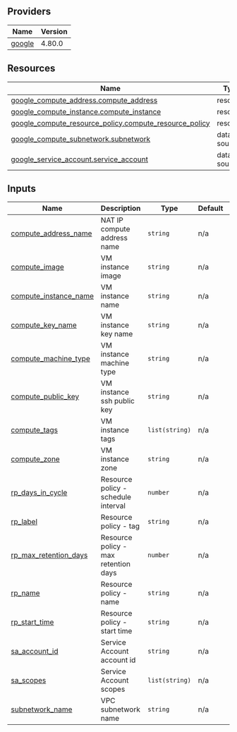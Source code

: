 <!-- BEGIN_TF_DOCS -->


## Providers

| Name | Version |
|------|---------|
| <a name="provider_google"></a> [google](#provider\_google) | 4.80.0 |

## Resources

| Name | Type |
|------|------|
| [google_compute_address.compute_address](https://registry.terraform.io/providers/hashicorp/google/latest/docs/resources/compute_address) | resource |
| [google_compute_instance.compute_instance](https://registry.terraform.io/providers/hashicorp/google/latest/docs/resources/compute_instance) | resource |
| [google_compute_resource_policy.compute_resource_policy](https://registry.terraform.io/providers/hashicorp/google/latest/docs/resources/compute_resource_policy) | resource |
| [google_compute_subnetwork.subnetwork](https://registry.terraform.io/providers/hashicorp/google/latest/docs/data-sources/compute_subnetwork) | data source |
| [google_service_account.service_account](https://registry.terraform.io/providers/hashicorp/google/latest/docs/data-sources/service_account) | data source |

## Inputs

| Name | Description | Type | Default | Required |
|------|-------------|------|---------|:--------:|
| <a name="input_compute_address_name"></a> [compute\_address\_name](#input\_compute\_address\_name) | NAT IP compute address name | `string` | n/a | yes |
| <a name="input_compute_image"></a> [compute\_image](#input\_compute\_image) | VM instance image | `string` | n/a | yes |
| <a name="input_compute_instance_name"></a> [compute\_instance\_name](#input\_compute\_instance\_name) | VM instance name | `string` | n/a | yes |
| <a name="input_compute_key_name"></a> [compute\_key\_name](#input\_compute\_key\_name) | VM instance key name | `string` | n/a | yes |
| <a name="input_compute_machine_type"></a> [compute\_machine\_type](#input\_compute\_machine\_type) | VM instance machine type | `string` | n/a | yes |
| <a name="input_compute_public_key"></a> [compute\_public\_key](#input\_compute\_public\_key) | VM instance ssh public key | `string` | n/a | yes |
| <a name="input_compute_tags"></a> [compute\_tags](#input\_compute\_tags) | VM instance tags | `list(string)` | n/a | yes |
| <a name="input_compute_zone"></a> [compute\_zone](#input\_compute\_zone) | VM instance zone | `string` | n/a | yes |
| <a name="input_rp_days_in_cycle"></a> [rp\_days\_in\_cycle](#input\_rp\_days\_in\_cycle) | Resource policy - schedule interval | `number` | n/a | yes |
| <a name="input_rp_label"></a> [rp\_label](#input\_rp\_label) | Resource policy - tag | `string` | n/a | yes |
| <a name="input_rp_max_retention_days"></a> [rp\_max\_retention\_days](#input\_rp\_max\_retention\_days) | Resource policy - max retention days | `number` | n/a | yes |
| <a name="input_rp_name"></a> [rp\_name](#input\_rp\_name) | Resource policy - name | `string` | n/a | yes |
| <a name="input_rp_start_time"></a> [rp\_start\_time](#input\_rp\_start\_time) | Resource policy - start time | `string` | n/a | yes |
| <a name="input_sa_account_id"></a> [sa\_account\_id](#input\_sa\_account\_id) | Service Account account id | `string` | n/a | yes |
| <a name="input_sa_scopes"></a> [sa\_scopes](#input\_sa\_scopes) | Service Account scopes | `list(string)` | n/a | yes |
| <a name="input_subnetwork_name"></a> [subnetwork\_name](#input\_subnetwork\_name) | VPC subnetwork name | `string` | n/a | yes |
<!-- END_TF_DOCS -->
